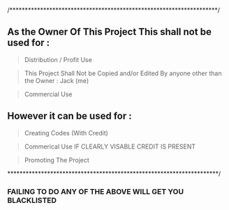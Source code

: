 /********************************************************************/

<h2> As the Owner Of This Project This shall not be used for : </h2>




> Distribution / Profit  Use 


>  This Project Shall Not be Copied and/or Edited By anyone other than the Owner : Jack (me)


> Commercial Use 


<h2>However it can be used for :</h2>


> Creating Codes (With Credit) 



> Commerical Use IF CLEARLY VISABLE CREDIT IS PRESENT


> Promoting The Project 

*********************************************************************/

<h3> FAILING TO DO ANY OF THE ABOVE WILL GET YOU BLACKLISTED </h3>
